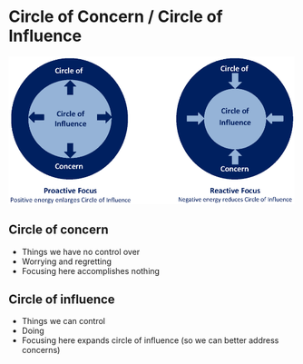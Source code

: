 # Circle of Concern / Circle of Influence

![How proactive and reactive focus affects the circle of influence](/src/assets/images/seven-habits/circle-of-concern-and-influence.png)

## Circle of concern

- Things we have no control over
- Worrying and regretting
- Focusing here accomplishes nothing

## Circle of influence

- Things we can control
- Doing
- Focusing here expands circle of influence
  (so we can better address concerns)
